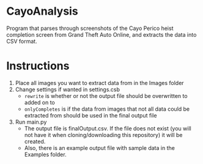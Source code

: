 # CayoAnalysis
Program that parses through screenshots of the Cayo Perico heist completion screen from Grand Theft Auto Online, and extracts the data into CSV format.
# Instructions
1. Place all images you want to extract data from in the Images folder
1. Change settings if wanted in settings.csb
    + `rewrite` is whether or not the output file should be overwritten to added on to
    + `onlyCompletes` is if the data from images that not all data could be extracted from should be used in the final output file
1. Run main.py
    + The output file is finalOutput.csv. If the file does not exist (you will not have it when cloning/downloading this repository) it will be created.
    + Also, there is an example output file with sample data in the Examples folder.